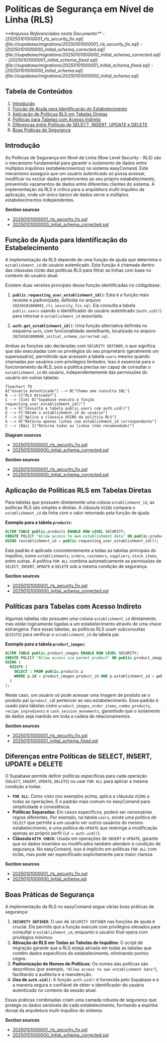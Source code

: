 # Políticas de Segurança em Nível de Linha (RLS)

<cite>
**Arquivos Referenciados neste Documento**  
- [20250101000001_rls_security_fix.sql](file://supabase/migrations/20250101000001_rls_security_fix.sql)
- [20250101000000_initial_schema_corrected.sql](file://supabase/migrations/20250101000000_initial_schema_corrected.sql)
- [20250101000001_initial_schema_fixed.sql](file://supabase/migrations/20250101000001_initial_schema_fixed.sql)
- [20250101000000_initial_schema.sql](file://supabase/migrations/20250101000000_initial_schema.sql)
</cite>

## Tabela de Conteúdos
1. [Introdução](#introdução)
2. [Função de Ajuda para Identificação do Estabelecimento](#função-de-ajuda-para-identificação-do-estabelecimento)
3. [Aplicação de Políticas RLS em Tabelas Diretas](#aplicação-de-políticas-rls-em-tabelas-diretas)
4. [Políticas para Tabelas com Acesso Indireto](#políticas-para-tabelas-com-acesso-indireto)
5. [Diferenças entre Políticas de SELECT, INSERT, UPDATE e DELETE](#diferenças-entre-políticas-de-select-insert-update-e-delete)
6. [Boas Práticas de Segurança](#boas-práticas-de-segurança)

## Introdução

As Políticas de Segurança em Nível de Linha (Row Level Security - RLS) são o mecanismo fundamental para garantir o isolamento de dados entre múltiplos inquilinos (estabelecimentos) no sistema easyComand. Este mecanismo assegura que um usuário autenticado só possa acessar, modificar ou excluir dados pertencentes ao seu próprio estabelecimento, prevenindo vazamentos de dados entre diferentes clientes do sistema. A implementação da RLS é crítica para a arquitetura multi-inquilino da aplicação, onde um único banco de dados serve a múltiplos estabelecimentos independentes.

**Section sources**
- [20250101000001_rls_security_fix.sql](file://supabase/migrations/20250101000001_rls_security_fix.sql#L0-L37)
- [20250101000000_initial_schema_corrected.sql](file://supabase/migrations/20250101000000_initial_schema_corrected.sql#L686-L717)

## Função de Ajuda para Identificação do Estabelecimento

A implementação da RLS depende de uma função de ajuda que determina o `establishment_id` do usuário autenticado. Esta função é chamada dentro das cláusulas `USING` das políticas RLS para filtrar as linhas com base no contexto do usuário atual.

Existem duas versões principais dessa função identificadas no códigobase:

1.  **`public.requesting_user_establishment_id()`**: Esta é a função mais recente e padronizada, definida no arquivo `20250101000001_rls_security_fix.sql`. Ela consulta a tabela `public.users` usando o identificador do usuário autenticado (`auth.uid()`) para retornar o `establishment_id` associado.

2.  **`auth.get_establishment_id()`**: Uma função alternativa definida no esquema `auth`, com funcionalidade semelhante, localizada no arquivo `20250101000000_initial_schema_corrected.sql`.

Ambas as funções são declaradas com `SECURITY DEFINER`, o que significa que são executadas com os privilégios do seu proprietário (geralmente um superusuário), permitindo que acessem a tabela `users` mesmo quando chamadas por usuários com privilégios limitados. Isso é essencial para o funcionamento da RLS, pois a política precisa ser capaz de consultar o `establishment_id` do usuário, independentemente das permissões do usuário em outras tabelas.

```mermaid
flowchart TD
A["Usuário Autenticado"] --> B["Chama uma consulta SQL"]
B --> C{"RLS Ativada?"}
C --> |Sim| D["Supabase executa a função requesting_user_establishment_id()"]
D --> E["Consulta a tabela public.users com auth.uid()"]
E --> F["Obtém o establishment_id do usuário"]
F --> G["Aplica a cláusula USING da política RLS"]
G --> H["Retorna apenas linhas com establishment_id correspondente"]
C --> |Não| I["Retorna todas as linhas (não recomendado)"]
```

**Diagram sources**
- [20250101000001_rls_security_fix.sql](file://supabase/migrations/20250101000001_rls_security_fix.sql#L0-L37)
- [20250101000000_initial_schema_corrected.sql](file://supabase/migrations/20250101000000_initial_schema_corrected.sql#L686-L717)

**Section sources**
- [20250101000001_rls_security_fix.sql](file://supabase/migrations/20250101000001_rls_security_fix.sql#L0-L37)
- [20250101000000_initial_schema_corrected.sql](file://supabase/migrations/20250101000000_initial_schema_corrected.sql#L686-L717)

## Aplicação de Políticas RLS em Tabelas Diretas

Para tabelas que possuem diretamente uma coluna `establishment_id`, as políticas RLS são simples e diretas. A cláusula `USING` compara o `establishment_id` da linha com o valor retornado pela função de ajuda.

**Exemplo para a tabela `products`:**
```sql
ALTER TABLE public.products ENABLE ROW LEVEL SECURITY;
CREATE POLICY "Allow access to own establishment data" ON public.products FOR ALL
USING (establishment_id = public.requesting_user_establishment_id());
```

Este padrão é aplicado consistentemente a todas as tabelas principais do inquilino, como `establishments`, `orders`, `customers`, `suppliers`, `stock_items`, entre outras. A política `FOR ALL` combina automaticamente as permissões de `SELECT`, `INSERT`, `UPDATE` e `DELETE` sob a mesma condição de segurança.

**Section sources**
- [20250101000001_rls_security_fix.sql](file://supabase/migrations/20250101000001_rls_security_fix.sql#L50-L60)
- [20250101000000_initial_schema_corrected.sql](file://supabase/migrations/20250101000000_initial_schema_corrected.sql#L718-L747)

## Políticas para Tabelas com Acesso Indireto

Algumas tabelas não possuem uma coluna `establishment_id` diretamente, mas estão logicamente ligadas a um estabelecimento através de uma chave estrangeira. Para essas tabelas, as políticas RLS usam subconsultas (`EXISTS`) para verificar o `establishment_id` da tabela pai.

**Exemplo para a tabela `product_images`:**
```sql
ALTER TABLE public.product_images ENABLE ROW LEVEL SECURITY;
CREATE POLICY "Allow access via parent product" ON public.product_images FOR ALL
USING (
  EXISTS (
    SELECT 1 FROM public.products p
    WHERE p.id = product_images.product_id AND p.establishment_id = public.requesting_user_establishment_id()
  )
);
```

Neste caso, um usuário só pode acessar uma imagem de produto se o produto pai (`product_id`) pertencer ao seu estabelecimento. Esse padrão é usado para tabelas como `product_images`, `order_items`, `combo_products`, `recipe_ingredients` e `cash_session_movements`, garantindo que o isolamento de dados seja mantido em toda a cadeia de relacionamentos.

**Section sources**
- [20250101000001_rls_security_fix.sql](file://supabase/migrations/20250101000001_rls_security_fix.sql#L78-L95)
- [20250101000001_initial_schema_fixed.sql](file://supabase/migrations/20250101000001_initial_schema_fixed.sql#L536-L546)

## Diferenças entre Políticas de SELECT, INSERT, UPDATE e DELETE

O Supabase permite definir políticas específicas para cada operação (`SELECT`, `INSERT`, `UPDATE`, `DELETE`) ou usar `FOR ALL` para aplicar a mesma condição a todas.

*   **`FOR ALL`**: Como visto nos exemplos acima, aplica a cláusula `USING` a todas as operações. É o padrão mais comum no easyComand para simplicidade e consistência.
*   **Políticas Separadas**: Em casos específicos, podem ser necessárias regras diferentes. Por exemplo, na tabela `users`, existe uma política de `SELECT` que permite a um usuário ver outros usuários do mesmo estabelecimento, e uma política de `UPDATE` que restringe a modificação apenas ao próprio perfil (`id = auth.uid()`).
*   **Cláusula `WITH CHECK`**: Usada em operações de `INSERT` e `UPDATE`, garante que os dados inseridos ou modificados também atendam à condição de segurança. No easyComand, isso é implícito em políticas `FOR ALL` com `USING`, mas pode ser especificado explicitamente para maior clareza.

**Section sources**
- [20250101000001_rls_security_fix.sql](file://supabase/migrations/20250101000001_rls_security_fix.sql#L50-L60)
- [20250101000000_initial_schema.sql](file://supabase/migrations/20250101000000_initial_schema.sql#L490-L504)

## Boas Práticas de Segurança

A implementação da RLS no easyComand segue várias boas práticas de segurança:

1.  **`SECURITY DEFINER`**: O uso de `SECURITY DEFINER` nas funções de ajuda é crucial. Ele permite que a função execute com privilégios elevados para consultar o `establishment_id`, enquanto o usuário final opera com privilégios mínimos.
2.  **Ativação de RLS em Todas as Tabelas de Inquilino**: O script de migração garante que a RLS esteja ativada em todas as tabelas que contêm dados específicos do estabelecimento, eliminando pontos cegos.
3.  **Padronização de Nomes de Políticas**: Os nomes das políticas são descritivos (por exemplo, `"Allow access to own establishment data"`), facilitando a auditoria e a manutenção.
4.  **Uso de `auth.uid()`**: A função `auth.uid()` é fornecida pelo Supabase e é a maneira segura e confiável de obter o identificador do usuário autenticado no contexto da sessão atual.

Essas práticas combinadas criam uma camada robusta de segurança que protege os dados sensíveis de cada estabelecimento, formando a espinha dorsal da arquitetura multi-inquilino do sistema.

**Section sources**
- [20250101000001_rls_security_fix.sql](file://supabase/migrations/20250101000001_rls_security_fix.sql#L0-L37)
- [20250101000000_initial_schema_corrected.sql](file://supabase/migrations/20250101000000_initial_schema_corrected.sql#L686-L717)